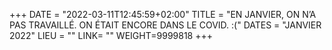 +++
DATE = "2022-03-11T12:45:59+02:00"
TITLE = "EN JANVIER, ON N’A PAS TRAVAILLÉ. ON ÉTAIT ENCORE DANS LE COVID. :("
DATES = "JANVIER 2022"
LIEU = ""
LINK= ""
WEIGHT=9999818
+++

